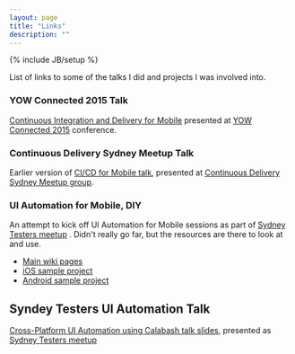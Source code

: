 ```yaml
---
layout: page
title: "Links"
description: ""
---
```

{% include JB/setup %}

List of links to some of the talks I did and projects I was involved into.

<!--more-->

### YOW Connected 2015 Talk
[Continuous Integration and Delivery for Mobile](https://docs.google.com/presentation/d/1zYsQDkAysxgO437jmPnzu3O4onRxcc7F0ZMgJmYf18E/pub?start=false&loop=false&delayms=3000) presented at [YOW Connected 2015](http://connected.yowconference.com.au/) conference.

### Continuous Delivery Sydney Meetup Talk
Earlier version of [CI/CD for Mobile talk](https://docs.google.com/presentation/d/1vnrD16jEOAm_k04kus8ekZoa7vwURVH1UA3cCdtIAHQ/pub?start=false&loop=false&delayms=3000), presented at [Continuous Delivery Sydney Meetup group](http://www.meetup.com/Continuous-Delivery-Sydney/events/223758487/).

### UI Automation for Mobile, DIY
An attempt to kick off UI Automation for Mobile sessions as part of [Sydney Testers meetup](http://www.meetup.com/Sydney-Testers/) .
Didn't really go far, but the resources are there to look at and use.

- [Main wiki pages](https://github.com/mgrebenets/mobile-uia-diy/wiki)
- [iOS sample project](https://github.com/mgrebenets/mobile-uia-ios)
- [Android sample project](https://github.com/mgrebenets/mobile-uia-android)


## Syndey Testers UI Automation Talk
[Cross-Platform UI Automation using Calabash talk slides](https://drive.google.com/file/d/0Bwq3RPge_BuMTk9XaHkwald5RmM/view?usp=sharing), presented as [Sydney Testers meetup](http://www.meetup.com/Sydney-Testers/)
